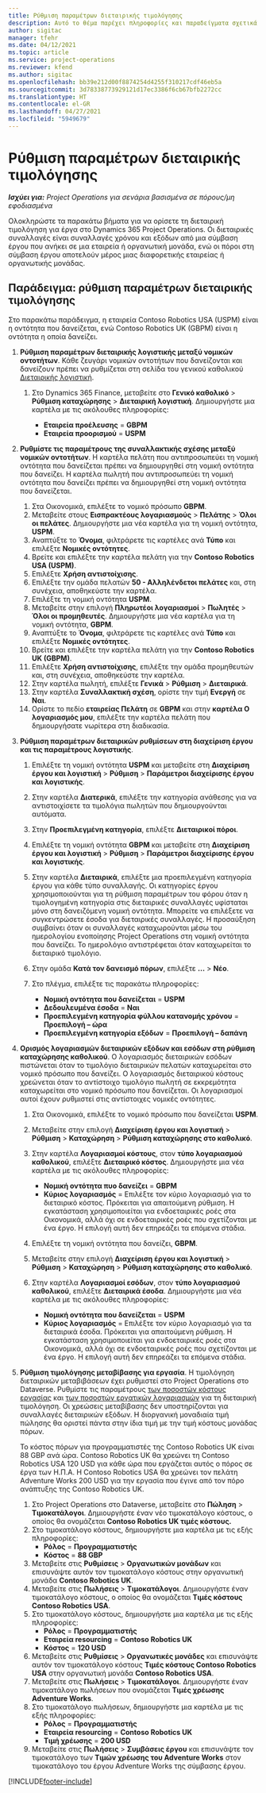 ```yaml
---
title: Ρύθμιση παραμέτρων διεταιρικής τιμολόγησης
description: Αυτό το θέμα παρέχει πληροφορίες και παραδείγματα σχετικά με τη ρύθμιση παραμέτρων της διεταιρικής τιμολόγησης για έργα.
author: sigitac
manager: tfehr
ms.date: 04/12/2021
ms.topic: article
ms.service: project-operations
ms.reviewer: kfend
ms.author: sigitac
ms.openlocfilehash: bb39e212d00f8874254d4255f310217cdf46eb5a
ms.sourcegitcommit: 3d78338773929121d17ec3386f6cb67bfb2272cc
ms.translationtype: HT
ms.contentlocale: el-GR
ms.lasthandoff: 04/27/2021
ms.locfileid: "5949679"
---
```

# <a name="configure-intercompany-invoicing"></a>Ρύθμιση παραμέτρων διεταιρικής τιμολόγησης

_**Ισχύει για:** Project Operations για σενάρια βασισμένα σε πόρους/μη εφοδιασμένα_

Ολοκληρώστε τα παρακάτω βήματα για να ορίσετε τη διεταιρική τιμολόγηση για έργα στο Dynamics 365 Project Operations. Οι διεταιρικές συναλλαγές είναι συναλλαγές χρόνου και εξόδων από μια σύμβαση έργου που ανήκει σε μια εταιρεία ή οργανωτική μονάδα, ενώ οι πόροι στη σύμβαση έργου αποτελούν μέρος μιας διαφορετικής εταιρείας ή οργανωτικής μονάδας.

## <a name="example-configure-intercompany-invoicing"></a>Παράδειγμα: ρύθμιση παραμέτρων διεταιρικής τιμολόγησης

Στο παρακάτω παράδειγμα, η εταιρεία Contoso Robotics USA (USPM) είναι η οντότητα που δανείζεται, ενώ Contoso Robotics UK (GBPM) είναι η οντότητα η οποία δανείζει. 

1. **Ρύθμιση παραμέτρων διεταιρικής λογιστικής μεταξύ νομικών οντοτήτων**. Κάθε ζευγάρι νομικών οντοτήτων που δανείζονται και δανείζουν πρέπει να ρυθμίζεται στη σελίδα του γενικού καθολικού [Διεταιρικής λογιστική](/dynamics365/finance/general-ledger/intercompany-accounting-setup).
    
    1. Στο Dynamics 365 Finance, μεταβείτε στο **Γενικό καθολικό** > **Ρύθμιση καταχώρησης** > **Διεταιρική λογιστική**. Δημιουργήστε μια καρτέλα με τις ακόλουθες πληροφορίες:

        - **Εταιρεία προέλευσης** = **GBPM**
        - **Εταιρεία προορισμού** = **USPM**

2. **Ρυθμίστε τις παραμέτρους της συναλλακτικής σχέσης μεταξύ νομικών οντοτήτων**. Η καρτέλα πελάτη που αντιπροσωπεύει τη νομική οντότητα που δανείζεται πρέπει να δημιουργηθεί στη νομική οντότητα που δανείζει. Η καρτέλα πωλητή που αντιπροσωπεύει τη νομική οντότητα που δανείζει πρέπει να δημιουργηθεί στη νομική οντότητα που δανείζεται.

     1. Στα Οικονομικά, επιλέξτε το νομικό πρόσωπο **GBPM**.
     2. Μεταβείτε στους **Εισπρακτέους λογαριασμούς** > **Πελάτης** > **Όλοι οι πελάτες**. Δημιουργήστε μια νέα καρτέλα για τη νομική οντότητα, **USPM**.
     3. Αναπτύξτε το **Όνομα**, φιλτράρετε τις καρτέλες ανά **Τύπο** και επιλέξτε **Νομικές οντότητες**. 
     4. Βρείτε και επιλέξτε την καρτέλα πελάτη για την **Contoso Robotics USA (USPM)**.
     5. Επιλέξτε **Χρήση αντιστοίχισης**. 
     6. Επιλέξτε την ομάδα πελατών **50 - Αλληλένδετοι πελάτες** και, στη συνέχεια, αποθηκεύστε την καρτέλα.
     7. Επιλέξτε τη νομική οντότητα **USPM**.
     8. Μεταβείτε στην επιλογή **Πληρωτέοι λογαριασμοί** > **Πωλητές** > **Όλοι οι προμηθευτές**. Δημιουργήστε μια νέα καρτέλα για τη νομική οντότητα, **GBPM**.
     9. Αναπτύξτε το **Όνομα**, φιλτράρετε τις καρτέλες ανά **Τύπο** και επιλέξτε **Νομικές οντότητες**. 
     10. Βρείτε και επιλέξτε την καρτέλα πελάτη για την **Contoso Robotics UK (GBPM)**.
     11. Επιλέξτε **Χρήση αντιστοίχισης**, επιλέξτε την ομάδα προμηθευτών και, στη συνέχεια, αποθηκεύστε την καρτέλα.
     12. Στην καρτέλα πωλητή, επιλέξτε **Γενικά** > **Ρύθμιση** > **Διεταιρικά**.
     13. Στην καρτέλα **Συναλλακτική σχέση**, ορίστε την τιμή **Ενεργή** σε **Ναι**.
     14. Ορίστε το πεδίο **εταιρείας Πελάτη** σε **GBPM** και στην **καρτέλα Ο λογαριασμός μου**, επιλέξτε την καρτέλα πελάτη που δημιουργήσατε νωρίτερα στη διαδικασία.

3. **Ρύθμιση παραμέτρων διεταιρικών ρυθμίσεων στη διαχείριση έργου και τις παραμέτρους λογιστικής**. 

    1. Επιλέξτε τη νομική οντότητα **USPM** και μεταβείτε στη **Διαχείριση έργου και λογιστική** > **Ρύθμιση** > **Παράμετροι διαχείρισης έργου και λογιστικής**.
    2. Στην καρτέλα **Διατερικά**, επιλέξτε την κατηγορία ανάθεσης για να αντιστοιχίσετε τα τιμολόγια πωλητών που δημιουργούνται αυτόματα.
    3. Στην **Προεπιλεγμένη κατηγορία**, επιλέξτε **Διεταιρικοί πόροι**.
    4. Επιλέξτε τη νομική οντότητα **GBPM** και μεταβείτε στη **Διαχείριση έργου και λογιστική** > **Ρύθμιση** > **Παράμετροι διαχείρισης έργου και λογιστικής**.
    5. Στην καρτέλα **Διεταιρικά**, επιλέξτε μια προεπιλεγμένη κατηγορία έργου για κάθε τύπο συναλλαγής. Οι κατηγορίες έργου χρησιμοποιούνται για τη ρύθμιση παραμέτρων του φόρου όταν η τιμολογημένη κατηγορία στις διεταιρικές συναλλαγές υφίσταται μόνο στη δανειζόμενη νομική οντότητα. Μπορείτε να επιλέξετε να συγκεντρώσετε έσοδα για διεταιρικές συναλλαγές. Η προσαύξηση συμβαίνει όταν οι συναλλαγές καταχωρούνται μέσω του ημερολογίου ενοποίησης Project Operations στη νομική οντότητα που δανείζει. Το ημερολόγιο αντιστρέφεται όταν καταχωρείται το διεταιρικό τιμολόγιο.
    6. Στην ομάδα **Κατά τον δανεισμό πόρων**, επιλέξτε **...** > **Νέο**. 
    7. Στο πλέγμα, επιλέξτε τις παρακάτω πληροφορίες:

          - **Νομική οντότητα που δανείζεται** = **USPM**
          - **Δεδουλευμένα έσοδα** = **Ναι**
          - **Προεπιλεγμένη κατηγορία φύλλου κατανομής χρόνου** = **Προεπιλογή – ώρα**
          - **Προεπιλεγμένη κατηγορία εξόδων** = **Προεπιλογή – δαπάνη**

4. **Ορισμός λογαριασμών διεταιρικών εξόδων και εσόδων στη ρύθμιση καταχώρησης καθολικού**. Ο λογαριασμός διεταιρικών εσόδων πιστώνεται όταν το τιμολόγιο διεταιρικών πελατών καταχωρείται στο νομικό πρόσωπο που δανείζει. Ο λογαριασμός διεταιρικού κόστους χρεώνεται όταν το αντίστοιχο τιμολόγιο πωλητή σε εκκρεμότητα καταχωρείται στο νομικό πρόσωπο που δανείζεται. Οι λογαριασμοί αυτοί έχουν ρυθμιστεί στις αντίστοιχες νομικές οντότητες. 
      
     1. Στα Οικονομικά, επιλέξτε το νομικό πρόσωπο που δανείζεται **USPM**. 
     2. Μεταβείτε στην επιλογή **Διαχείριση έργου και λογιστική** > **Ρύθμιση** > **Καταχώρηση** > **Ρύθμιση καταχώρησης στο καθολικό**. 
     3. Στην καρτέλα **Λογαριασμοί κόστους**, στον **τύπο λογαριασμού καθολικού**, επιλέξτε **Διεταιρικό κόστος**. Δημιουργήστε μια νέα καρτέλα με τις ακόλουθες πληροφορίες:
      
        - **Νομική οντότητα πυο δανείζει** = **GBPM**
        - **Κύριος λογαριασμός** = Επιλέξτε τον κύριο λογαριασμό για το διεταιρικό κόστος. Πρόκειται για απαιτούμενη ρύθμιση. Η εγκατάσταση χρησιμοποιείται για ενδοεταιρικές ροές στα Οικονομικά, αλλά όχι σε ενδοεταιρικές ροές που σχετίζονται με ένα έργο. Η επιλογή αυτή δεν επηρεάζει τα επόμενα στάδια. 
        
     4. Επιλέξτε τη νομική οντότητα που δανείζει, **GBPM**. 
     5. Μεταβείτε στην επιλογή **Διαχείριση έργου και λογιστική** > **Ρύθμιση** > **Καταχώρηση** > **Ρύθμιση καταχώρησης στο καθολικό**. 
     6. Στην καρτέλα **Λογαριασμοί εσόδων**, στον **τύπο λογαριασμού καθολικού**, επιλέξτε **Διεταιρικά έσοδα**. Δημιουργήστε μια νέα καρτέλα με τις ακόλουθες πληροφορίες:

        - **Νομική οντότητα που δανείζεται** = **USPM**
        - **Κύριος λογαριασμός** = Επιλέξτε τον κύριο λογαριασμό για τα διεταιρικά έσοδα. Πρόκειται για απαιτούμενη ρύθμιση. Η εγκατάσταση χρησιμοποιείται για ενδοεταιρικές ροές στα Οικονομικά, αλλά όχι σε ενδοεταιρικές ροές που σχετίζονται με ένα έργο. Η επιλογή αυτή δεν επηρεάζει τα επόμενα στάδια. 

5. **Ρύθμιση τιμολόγησης μεταβίβασης για εργασία**. Η τιμολόγηση διεταιρικών μεταβιβάσεων έχει ρυθμιστεί στο Project Operations στο Dataverse. Ρυθμίστε τις παραμέτρους [των ποσοστών κόστους εργασίας](../pricing-costing/set-up-labor-cost-rate.md#transfer-pricing-and-costs-for-resources-outside-of-your-division-or-legal-entity) και [των ποσοστών εργατικών λογαριασμών](../pricing-costing/set-up-labor-bill-rate.md#transfer-pricing-or-set-up-bill-rates-for-resources-from-other-organizational-units-or-divisions) για τη διεταιρική τιμολόγηση. Οι χρεώσεις μεταβίβασης δεν υποστηρίζονται για συναλλαγές διεταιρικών εξόδων. Η διοργανική μοναδιαία τιμή πώλησης θα οριστεί πάντα στην ίδια τιμή με την τιμή κόστους μονάδας πόρων.

      Το κόστος πόρων για προγραμματιστές της Contoso Robotics UK είναι 88 GBP ανά ώρα. Contoso Robotics UK θα χρεώνει τη Contoso Robotics USA 120 USD για κάθε ώρα που εργάζεται αυτός ο πόρος σε έργα των Η.Π.Α. Η Contoso Robotics USA θα χρεώνει τον πελάτη Adventure Works 200 USD για την εργασία που έγινε από τον πόρο ανάπτυξης της Contoso Robotics UK.

      1. Στο Project Operations στο Dataverse, μεταβείτε στο **Πώληση** > **Τιμοκατάλογοι**. Δημιουργήστε έναν νέο τιμοκατάλογο κόστους, ο οποίος θα ονομάζεται **Contoso Robotics UK τιμές κόστους.** 
      2. Στο τιμοκατάλογο κόστους, δημιουργήστε μια καρτέλα με τις εξής πληροφορίες:
         - **Ρόλος** = **Προγραμματιστής**
         - **Κόστος** = **88 GBP**
      3. Μεταβείτε στις **Ρυθμίσεις** > **Οργανωτικών μονάδων** και επισυνάψτε αυτόν τον τιμοκατάλογο κόστους στην οργανωτική μονάδα **Contoso Robotics UK**.
      4. Μεταβείτε στις **Πωλήσεις** > **Τιμοκατάλογοι**. Δημιουργήστε έναν τιμοκατάλογο κόστους, ο οποίος θα ονομάζεται **Τιμές κόστους Contoso Robotics USA**. 
      5. Στο τιμοκατάλογο κόστους, δημιουργήστε μια καρτέλα με τις εξής πληροφορίες:
          - **Ρόλος** = **Προγραμματιστής**
          - **Εταιρεία resourcing** = **Contoso Robotics UK**
          - **Κόστος** = **120 USD**
      6. Μεταβείτε στις **Ρυθμίσεις** > **Οργανωτικές μονάδες** και επισυνάψτε αυτόν τον τιμοκατάλογο κόστους **Τιμές κόστους Contoso Robotics USA** στην οργανωτική μονάδα **Contoso Robotics USA**.
      7. Μεταβείτε στις **Πωλήσεις** > **Τιμοκατάλογοι**. Δημιουργήστε έναν τιμοκατάλογο πωλήσεων που ονομάζεται **Τιμές χρέωσης Adventure Works**. 
      8. Στο τιμοκατάλογο πωλήσεων, δημιουργήστε μια καρτέλα με τις εξής πληροφορίες:
          - **Ρόλος** = **Προγραμματιστής**
          - **Εταιρεία resourcing** = **Contoso Robotics UK**
          - **Τιμή χρέωσης** = **200 USD**
      9. Μεταβείτε στις **Πωλήσεις** > **Συμβάσεις έργου** και επισυνάψτε τον τιμοκατάλογο των **Τιμών χρέωσης του Adventure Works** στον τιμοκατάλογο του έργου Adventure Works της σύμβασης έργου.


[!INCLUDE[footer-include](../includes/footer-banner.md)]
